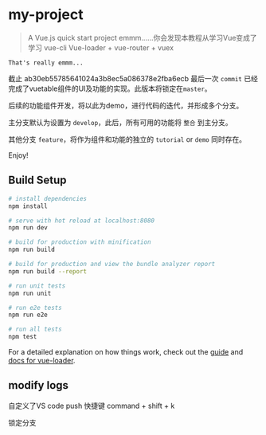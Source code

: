 # my-project

> A Vue.js quick start project
> emmm……你会发现本教程从学习Vue变成了学习 vue-cli Vue-loader + vue-router + vuex

`That's really emmm...`

截止 ab30eb55785641024a3b8ec5a086378e2fba6ecb 最后一次 `commit` 已经完成了vuetable组件的UI及功能的实现。此版本将锁定在`master`。

后续的功能组件开发，将以此为demo，进行代码的迭代，并形成多个分支。

主分支默认为设置为 `develop`，此后，所有可用的功能将 `整合` 到主分支。

其他分支 `feature`，将作为组件和功能的独立的 `tutorial` or `demo` 同时存在。

Enjoy!

## Build Setup

``` bash
# install dependencies
npm install

# serve with hot reload at localhost:8080
npm run dev

# build for production with minification
npm run build

# build for production and view the bundle analyzer report
npm run build --report

# run unit tests
npm run unit

# run e2e tests
npm run e2e

# run all tests
npm test
```

For a detailed explanation on how things work, check out the [guide](http://vuejs-templates.github.io/webpack/) and [docs for vue-loader](http://vuejs.github.io/vue-loader).

## modify logs

自定义了VS code push 快捷键 command + shift + k

锁定分支
